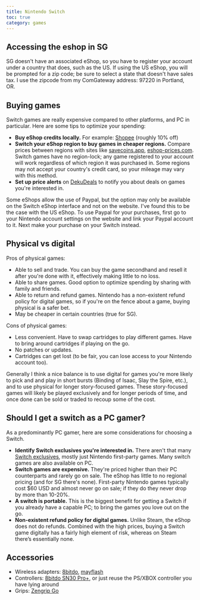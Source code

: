 ```yaml
---
title: Nintendo Switch
toc: true
category: games
---
```

## Accessing the eshop in SG

SG doesn't have an associated eShop, so you have to register your account under
a country that does, such as the US. If using the US eShop, you will be
prompted for a zip code; be sure to select a state that doesn't have sales tax.
I use the zipcode from my ComGateway address: 97220 in Portland, OR.

## Buying games

Switch games are really expensive compared to other platforms, and PC in
particular. Here are some tips to optimize your spending:

- **Buy eShop credits locally.** For example:
  [Shopee](https://shopee.sg/Nintendo-eShop-Credit-USD50-(10-CASHBACK)-i.54257623.873626277)
  (roughly 10% off)
- **Switch your eShop region to buy games in cheaper regions.** Compare prices
  between regions with sites like [savecoins.app](https://savecoins.app/),
  [eshop-prices.com](https://eshop-prices.com/prices?currency=SGD). Switch
  games have no region-lock; any game registered to your account will work
  regardless of which region it was purchased in. Some regions may not accept
  your country's credit card, so your mileage may vary with this method.
- **Set up price alerts** on [DekuDeals](https://www.dekudeals.com) to notify
  you about deals on games you're interested in.

Some eShops allow the use of Paypal, but the option may only be available on
the Switch eShop interface and not on the website. I've found this to be the
case with the US eShop. To use Paypal for your purchases, first go to your
Nintendo account settings on the website and link your Paypal account to it.
Next make your purchase on your Switch instead.

## Physical vs digital

Pros of physical games:

- Able to sell and trade. You can buy the game secondhand and resell it after
  you're done with it, effectively making little to no loss.
- Able to share games. Good option to optimize spending by sharing with family
  and friends.
- Able to return and refund games. Nintendo has a non-existent refund policy
  for digital games, so if you're on the fence about a game, buying physical is
  a safer bet.
- May be cheaper in certain countries (true for SG).

Cons of physical games:

- Less convenient. Have to swap cartridges to play different games. Have to
  bring around cartridges if playing on the go.
- No patches or updates.
- Cartridges can get lost (to be fair, you can lose access to your Nintendo
  account too).

Generally I think a nice balance is to use digital for games you're more likely
to pick and and play in short bursts (Binding of Isaac, Slay the Spire, etc.),
and to use physical for longer story-focused games. These story-focused games
will likely be played exclusively and for longer periods of time, and once done
can be sold or traded to recoup some of the cost.

## Should I get a switch as a PC gamer?

As a predominantly PC gamer, here are some considerations for choosing a
Switch.

- **Identify Switch exclusives you're interested in.** There aren't that many
  [Switch
  exclusives](https://en.wikipedia.org/wiki/Category:Nintendo_Switch-only_games),
  mostly just Nintendo first-party games. Many switch games are also available
  on PC.
- **Switch games are expensive.** They're priced higher than their PC
  counterparts and rarely go on sale. The eShop has little to no regional
  pricing (and for SG there's none). First-party Nintendo games typically cost
  $60 USD and almost never go on sale; if they do they never drop by more than
  10-20%.
- **A switch is portable.** This is the biggest benefit for getting a Switch if
  you already have a capable PC; to bring the games you love out on the go.
- **Non-existent refund policy for digital games.** Unlike Steam, the eShop
  does not do refunds. Combined with the high prices, buying a Switch game
  digitally has a fairly high element of risk, whereas on Steam there’s
  essentially none.

## Accessories

- Wireless adapters: [8bitdo](https://www.8bitdo.com/wireless-usb-adapter/),
  [mayflash](http://www.mayflash.com/Products/NINTENDOWiiU/MAGIC-S%20PRO.html)
- Controllers: [8bitdo SN30 Pro+](https://www.8bitdo.com/sn30-pro-plus/), or
  just reuse the PS/XBOX controller you have lying around
- Grips: [Zengrip Go](https://www.satisfye.com/products/zengrip-go)
